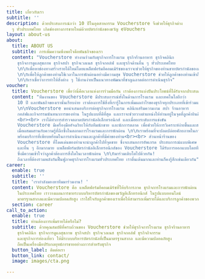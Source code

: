 ```yaml
---
title: เกี่ยวกับเรา
subtitle: ''
description: ด้วยประสบการณ์กว่า 10 ปีในอุตสาหกรรม Voucherstore จึงช่วยให้ธุรกิจต่าง
  ๆ ทั่วประเทศไทย เกิดช่องทางการขายใหม่ด้วยบัตรกำนัลของขวัญ eVouchers
layout: about-us
about:
  title: ABOUT US
  subtitle: การเพิ่มความพึงพอใจคือพันธกิจของเรา
  content: "Voucherstore ทำงานร่วมกับธุรกิจการโรงแรม ธุรกิจร้านอาหาร ธุรกิจคลินิก
    ธุรกิจการดูแลสุขภาพ ธุรกิจสปา ธุรกิจเวลเนส ธุรกิจกอล์ฟ และธุรกิจด้านอื่น ๆ ทั่วประเทศไทย
    \n\nเพื่อหาช่องทางสร้างรายได้ใหม่โดยแพล็ตฟอร์มอีคอมเมิร์ซของเราจะช่วยให้ธุรกิจของท่านขายบัตรกำนัลของขวัญได้มากกว่าเดิม
    \n\nเพื่อให้ลูกค้าของท่านใช้เวลาในการพักผ่อนอย่างมีความสุข Voucherstore ช่วยให้ลูกค้าของท่านเข้าถึงผลิตภัณฑ์และบริการได้ง่ายยิ่งขึ้น
    \n\nเราเชื่อว่าการทำให้สิ่งต่าง ๆ ใช้งานง่ายเป็นแนวทางพัฒนาที่ชาญฉลาดต่อการดำเนินธุรกิจ"
voucher:
  title: Voucherstore เชื่อว่านี่คือเวลาแห่งการร่วมมือกัน เราต้องการแบ่งปันประโยชน์ที่ได้รับจากประสบการณ์ของเราทั้งหมดให้กับท่าน
  content: "ทีมงานของ Voucherstore มีประสบการณ์ทั้งในด้านการโรงแรม และเทคโนโลยีกว่า
    10 ปี และพันธกิจของเรานั้นเรียบง่าย เราต้องการใช้สิ่งที่เรารู้ในการเพิ่มผลกำไรของธุรกิจทุกประเภทที่เข้าร่วมแพล็ตฟอร์มของเรา
    \n\nVoucherstore ขอนำเสนอบริการต่อธุรกิจการโรงแรม คลินิกเสริมความงาม สปา ร้านอาหาร
    กอล์ฟและกิจกรรมนันทนาการของท่าน ในรูปแบบที่ดีที่สุด และเราจะช่วยวางตำแหน่งให้ท่านอยู่ในจุดที่ลูกค้ายินดีจะซื้อ
    <br><br> เราได้ทำการสำรวจตลาดบัตรกำนัลอิเล็กทรอนิกส์ และเมื่อยกระดับการแข่งขัน
    Voucherstore มีเครื่องมืออัจฉริยะให้กับทีมนักขาย และนักการตลาด เพื่อช่วยให้การวิเคราะห์ง่ายขึ้นและสร้างโอกาสในการเติบโตมากขึ้น
    เมื่อผสมผสานกับความรู้ที่ลึกซึ้งในตลาดการโรงแรมและการพักผ่อน \n\nเราพร้อมที่จะปลดปล่อยศักยภาพในการสร้างกำไรของท่าน
    พร้อมบริการที่เพียบพร้อมในการดำเนินงานและลูกค้าที่มีค่าของท่าน<br><br> ส่วนหน้าร้านของ
    Voucherstore ที่โดดเด่นของท่านจะนำลูกค้าไปที่จุดขาย ซึ่งจะเสนอการอัพเกรด ประสบการณ์แบบพิเศษ
    และอื่น ๆ อีกมากมาย แพล็ตฟอร์มบัตรกำนัลอิเล็กทรอนิกส์ของ Voucherstore ได้รับการออกแบบโดยทีมงานมืออาชีพด้านการโรงแรม
    ซึ่งมีความเข้าใจว่าลูกค้าต้องการสิ่งใดในเวลาพักผ่อน \n\nมาร่วมเติบโตไปด้วยกัน!
    ถึงเวลาที่ต้องรวมพลังกันฟื้นฟูภาคธุรกิจการโรงแรมทั่วประเทศไทย เราตื่นเต้นมากและท่านก็คงรู้สึกเช่นเดียวกัน"
career:
  enable: true
  subtitle: ''
  title: 'เรากำลังมองหาทีมมาร่วมงาน! '
  content: Voucherstore คือ แพล็ตฟอร์มอีคอมเมิร์ซที่ให้บริการภาค ธุรกิจการโรงแรมและการพักผ่อน
    ในประเทศไทย เราวางแผนการขายระบบบริหารบัตรกำนัลของขวัญอิเล็กทรอนิกส์ ในรูปแบบออนไลน์
    มาตรฐานสากลและมีความปลอดภัยสูง เราใส่ใจกับลูกค้าของเราเพื่อให้สามารถเพิ่มรายได้และบริการลูกค้าของพวกเขาให้ดียิ่งขึ้น
  section: career
call_to_action:
  enable: true
  title: ท่านต้องการเพิ่มรายได้หรือไม่?
  subtitle: ด้วยคุณสมบัติที่ครบถ้วนของ Voucherstore ช่วยให้ธุรกิจการโรงแรม ธุรกิจร้านอาหาร
    ธุรกิจคลินิก ธุรกิจการดูแลสุขภาพ ธุรกิจสปา ธุรกิจเวลเนส ธุรกิจกอล์ฟ ธุรกิจกิจกรรม
    และธุรกิจการท่องเที่ยว ให้มีระบบบริหารบัตรกำนัลที่เป็นมาตรฐานสากล และมีความปลอดภัยสูง
    ถือเป็นเครื่องมือปรับกลยุทธ์การขายอย่างถาวรสำหรับธุรกิจ
  button_label: ติดต่อเรา
  button_link: contact/
  image: images/cta.png

---
```

